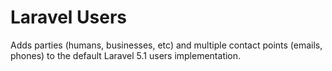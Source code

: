 # Laravel Users
Adds parties (humans, businesses, etc) and multiple contact points (emails, phones) to the default Laravel 5.1 users
implementation.
